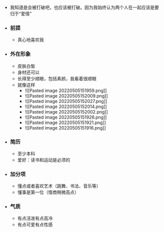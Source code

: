 - 我知道是会被打破吧，也应该被打破。因为我始终认为两个人在一起应该是要归于“爱情”
- ### 前提
	- 真心地喜欢我
- ### 外在形象
	- 皮肤白皙
	- 身材还可以
	- 长得至少顺眼，包括素颜，我看着很顺眼
	- 就像这样
		- ![[Pasted image 20220505151959.png]]
		- ![[Pasted image 20220505152009.png]]
		- ![[Pasted image 20220505152027.png]]
		- ![[Pasted image 20220505152014.png]]
		- ![[Pasted image 20220505152002.png]]
		- ![[Pasted image 20220505151926.png]]
		- ![[Pasted image 20220505151921.png]]
		- ![[Pasted image 20220505151916.png]]
- ### 简历
	- 至少本科
	- 爱好：读书和运动是必须的
- ### 加分项
	- 懂点或者喜欢艺术（跳舞、书法、音乐等）
	- 懂事是第一位（情商稍微高点）
- ### 气质
	- 有点活泼有点高冷
	- 有点可爱有点性感